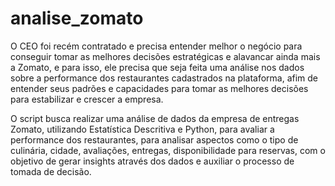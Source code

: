 # analise_zomato
O CEO foi recém contratado e precisa entender melhor o negócio para conseguir tomar as melhores decisões estratégicas e alavancar ainda mais a Zomato, e para isso, ele precisa que seja feita uma análise nos dados sobre a performance dos restaurantes cadastrados na plataforma, afim de entender seus padrões e capacidades para tomar as melhores decisões para estabilizar e crescer a empresa.

O script busca realizar uma análise de dados da empresa de entregas Zomato, utilizando Estatística Descritiva e Python, para avaliar a performance dos restaurantes, para analisar aspectos como o tipo de culinária, cidade, avaliações, entregas, disponibilidade para reservas, com o objetivo de gerar insights através dos dados e auxiliar o processo de tomada de decisão. 
